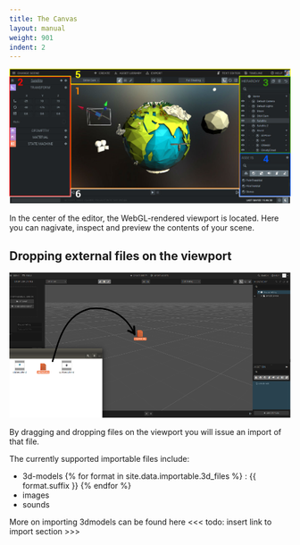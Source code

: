 ```yaml
---
title: The Canvas
layout: manual
weight: 901
indent: 2
---
```


<img class="size-full" src="../annotated-interface1.jpg" alt="annotated interface"/>


In the center of the editor, the WebGL-rendered viewport is located. Here you can nagivate, inspect and preview the contents of your scene.

## Dropping external files on the viewport

<img src="drop.png" alt="Drag drop from file system"/>

By dragging and dropping files on the viewport you will issue an import of that file.

The currently supported importable files include:

- 3d-models
{% for format in site.data.importable.3d_files %}
  : {{ format.suffix }}
{% endfor %}
- images 
- sounds

More on importing 3dmodels can be found here <<< todo: insert link to import section >>>